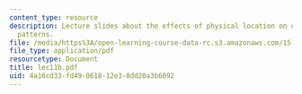 ```yaml
---
content_type: resource
description: Lecture slides about the effects of physical location on communication
  patterns.
file: /media/https%3A/open-learning-course-data-rc.s3.amazonaws.com/15-980j-organizing-for-innovative-product-development-spring-2007/4a16cd33fd49061812e38dd20a3b6092_lec11b.pdf
file_type: application/pdf
resourcetype: Document
title: lec11b.pdf
uid: 4a16cd33-fd49-0618-12e3-8dd20a3b6092
---
```

